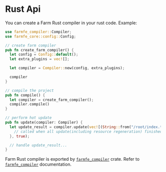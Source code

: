 # Rust Api
You can create a Farm Rust compiler in your rust code. Example:

```rust
use farmfe_compiler::Compiler;
use farmfe_core::config::Config;

// create farm compiler
pub fn create_farm_compiler() {
  let config = Config::default();
  let extra_plugins = vec![];

  let compiler = Compiler::new(config, extra_plugins);

  compiler
}

// compile the project
pub fn compile() {
  let compiler = create_farm_compiler();
  compiler.compile()
}

// perform hot update
pub fn update(compiler: Compiler) {
  let update_result = compiler.update(vec![(String::from("/root/index.ts"), UpdateType:Update)], || {
    // called when all update(including resource regeneration) finished
  }, true);

  // handle update_result...
}
```

Farm Rust compiler is exported by [`farmfe_compiler`](https://docs.rs/farmfe_core/latest/farmfe_compiler) crate. Refer to [`farmfe_compiler`](https://docs.rs/farmfe_core/latest/farmfe_compiler) documentation.